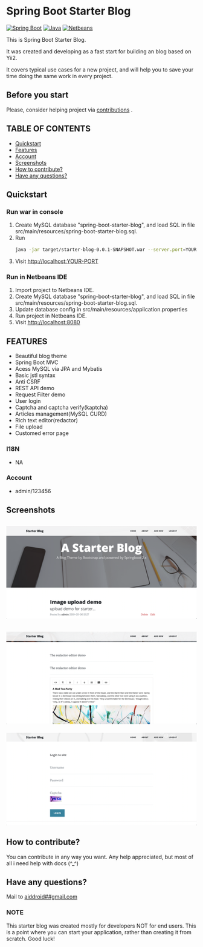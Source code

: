 # Spring Boot Starter Blog

<!-- BADGES/ -->

[![Spring Boot](https://img.shields.io/badge/spring%20boot-%3E%3D2.0-green.svg)](https://spring.io/projects/spring-boot/)
[![Java](https://img.shields.io/badge/java-%3E%3D1.8-green.svg)](https://java.com)
[![Netbeans](https://img.shields.io/badge/netbeans-%3E%3D8.0-green.svg)](https://netbeans.org)
<!-- /BADGES -->

This is Spring Boot Starter Blog.

It was created and developing as a fast start for building an blog based on Yii2.

It covers typical use cases for a new project, and will help you to save your time doing the same work in every project.

## Before you start
Please, consider helping project via [contributions](https://github.com/aiddroid/spring-boot-starter-blog/issues) .

## TABLE OF CONTENTS
- [Quickstart](#quickstart)
- [Features](#features)
- [Account](#account)
- [Screenshots](#screenshots)
- [How to contribute?](#how-to-contribute)
- [Have any questions?](#have-any-questions)

## Quickstart
### Run war in console
1. Create MySQL database "spring-boot-starter-blog", and load SQL in file src/main/resources/spring-boot-starter-blog.sql.
2. Run
    ```bash
    java -jar target/starter-blog-0.0.1-SNAPSHOT.war --server.port=YOUR-PORT --spring.datasource.username=YOUR-USERNAME --spring.datasource.password=YOUR-PASSWORD
    ```
3. Visit [http://localhost:YOUR-PORT](http://localhost:YOUR-PORT)

### Run in Netbeans IDE
1. Import project to Netbeans IDE.
2. Create MySQL database "spring-boot-starter-blog", and load SQL in file src/main/resources/spring-boot-starter-blog.sql.
3. Update database config in src/main/resources/application.properties
4. Run project in Netbeans IDE.
5. Visit [http://localhost:8080](http://localhost:8080)

## FEATURES
- Beautiful blog theme
- Spring Boot MVC
- Acess MySQL via JPA and Mybatis
- Basic jstl syntax
- Anti CSRF
- REST API demo
- Request Filter demo
- User login
- Captcha and captcha verify(kaptcha)
- Articles management(MySQL CURD)
- Rich text editor(redactor)
- File upload
- Customed error page

### I18N
- NA

### Account
- admin/123456

## Screenshots
!["Homepage Screenshot"](https://github.com/aiddroid/spring-boot-starter-blog/raw/master/screenshots/screenshot-1.png "Homepage Screenshot")
---
!["Rich text editor"](https://github.com/aiddroid/spring-boot-starter-blog/raw/master/screenshots/screenshot-2.png "Rich text editor")
---
!["Login page"](https://github.com/aiddroid/spring-boot-starter-blog/raw/master/screenshots/screenshot-3.png "Login page")



## How to contribute?
You can contribute in any way you want. Any help appreciated, but most of all i need help with docs (^_^)

## Have any questions?
Mail to [aiddroid##gmail.com](mailto:aiddroid##gmail.com)

### NOTE
This starter blog was created mostly for developers NOT for end users.
This is a point where you can start your application, rather than creating it from scratch.
Good luck!

